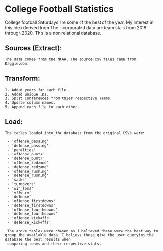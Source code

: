 # College Football Statistics

 College football Saturdays are some of the best of the year. My interest in this idea derived from  The incorporated data are team stats from 2018 through 2020. 
 This is a non relational database. 

## Sources (Extract): 
    The data comes from the NCAA. The source csv files came from Kaggle.com.
    
## Transform: 
    1. Added years for each file. 
    2. Added unique IDs. 
    3. Split Conferences from thier respective Teams.
    4. Update column names.
    5. Append each file to each other. 

## Load: 
    The tables loaded into the database from the original CSVs were:
    
     - 'offense_passing'
     - 'defense_passing'
     - 'penalties'
     - 'offense_punts'
     - 'defense_punts'
     - 'offense_redzone'
     - 'defense_redzone'
     - 'offense_rushing'
     - 'defense_rushing'
     - 'sacks'
     - 'turnovers'
     - 'win_loss'
     - 'offense'
     - 'defense'
     - 'offense_firstdowns'
     - 'defense_firstdowns'
     - 'offense_fourthdowns'
     - 'defense_fourthdowns'
     - 'offense_kickoffs'
     - 'defense_kickoffs'
     
     The above tables were chosen as I believed these were the best way to group the available data. I believe these give the user querying the database the best results when
     comparing teams and their respective stats.
  
    
